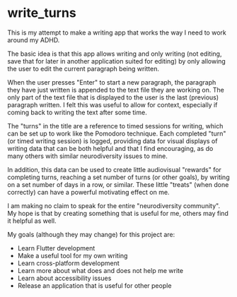 # write_turns

This is my attempt to make a writing app that works the way I need to work around my ADHD.

The basic idea is that this app allows writing and only writing (not editing, save that for later in another application suited for editing) by only allowing the user to edit the current paragraph being written.

When the user presses "Enter" to start a new paragraph, the paragraph they have just written is appended to the text file they are working on. The only part of the text file that is displayed to the user is the last (previous) paragraph written. I felt this was useful to allow for context, especially if coming back to writing the text after some time.

The "turns" in the title are a reference to timed sessions for writing, which can be set up to work like the Pomodoro technique. Each completed "turn" (or timed writing session) is logged, providing data for visual displays of writing data that can be both helpful and that I find encouraging, as do many others with similar neurodiversity issues to mine.

In addition, this data can be used to create little audiovisual "rewards" for completing turns, reaching a set number of turns (or other goals), by writing on a set number of days in a row, or similar. These little "treats" (when done correctly) can have a powerful motivating effect on me.

I am making no claim to speak for the entire "neurodiversity community". My hope is that by creating something that is useful for me, others may find it helpful as well.

My goals (although they may change) for this project are:

- Learn Flutter development
- Make a useful tool for my own writing
- Learn cross-platform development
- Learn more about what does and does not help me write
- Learn about accessibility issues
- Release an application that is useful for other people
